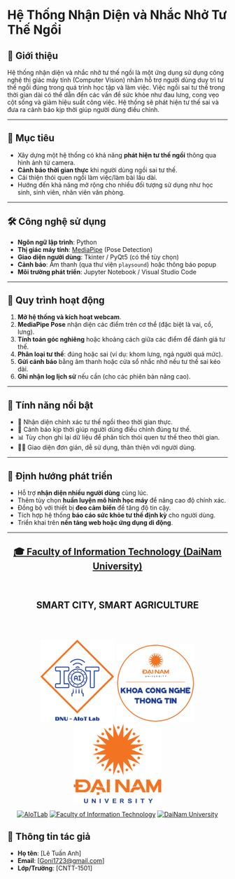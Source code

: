 # Hệ Thống Nhận Diện và Nhắc Nhở Tư Thế Ngồi

## 📌 Giới thiệu

Hệ thống nhận diện và nhắc nhở tư thế ngồi là một ứng dụng sử dụng công nghệ thị giác máy tính (Computer Vision) nhằm hỗ trợ người dùng duy trì tư thế ngồi đúng trong quá trình học tập và làm việc. Việc ngồi sai tư thế trong thời gian dài có thể dẫn đến các vấn đề sức khỏe như đau lưng, cong vẹo cột sống và giảm hiệu suất công việc. Hệ thống sẽ phát hiện tư thế sai và đưa ra cảnh báo kịp thời giúp người dùng điều chỉnh.

---

## 🎯 Mục tiêu

- Xây dựng một hệ thống có khả năng **phát hiện tư thế ngồi** thông qua hình ảnh từ camera.
- **Cảnh báo thời gian thực** khi người dùng ngồi sai tư thế.
- Cải thiện thói quen ngồi làm việc/làm bài lâu dài.
- Hướng đến khả năng mở rộng cho nhiều đối tượng sử dụng như học sinh, sinh viên, nhân viên văn phòng.

---

## 🛠️ Công nghệ sử dụng

- **Ngôn ngữ lập trình**: Python
- **Thị giác máy tính**: [MediaPipe](https://developers.google.com/mediapipe) (Pose Detection)
- **Giao diện người dùng**: Tkinter / PyQt5 (có thể tùy chọn)
- **Cảnh báo**: Âm thanh (qua thư viện `playsound`) hoặc thông báo popup
- **Môi trường phát triển**: Jupyter Notebook / Visual Studio Code

---

## 🔁 Quy trình hoạt động

1. **Mở hệ thống và kích hoạt webcam**.
2. **MediaPipe Pose** nhận diện các điểm trên cơ thể (đặc biệt là vai, cổ, lưng).
3. **Tính toán góc nghiêng** hoặc khoảng cách giữa các điểm để đánh giá tư thế.
4. **Phân loại tư thế**: đúng hoặc sai (ví dụ: khom lưng, ngả người quá mức).
5. **Gửi cảnh báo** bằng âm thanh hoặc cửa sổ nhắc nhở nếu tư thế sai kéo dài.
6. **Ghi nhận log lịch sử** nếu cần (cho các phiên bản nâng cao).

---

## 🌟 Tính năng nổi bật

- 🎯 Nhận diện chính xác tư thế ngồi theo thời gian thực.
- 🔔 Cảnh báo kịp thời giúp người dùng điều chỉnh đúng tư thế.
- 📊 Tùy chọn ghi lại dữ liệu để phân tích thói quen tư thế theo thời gian.
- 👩‍💻 Giao diện đơn giản, dễ sử dụng, thân thiện với người dùng.

---

## 🚀 Định hướng phát triển

- Hỗ trợ **nhận diện nhiều người dùng** cùng lúc.
- Thêm tùy chọn **huấn luyện mô hình học máy** để nâng cao độ chính xác.
- Đồng bộ với thiết bị **đeo cảm biến** để tăng độ tin cậy.
- Tích hợp hệ thống **báo cáo sức khỏe tư thế định kỳ** cho người dùng.
- Triển khai trên **nền tảng web hoặc ứng dụng di động**.

---
<h2 align="center">
    <a href="https://dainam.edu.vn/vi/khoa-cong-nghe-thong-tin">
    🎓 Faculty of Information Technology (DaiNam University)
    </a>
</h2>
<br>
<h2 align="center">
   SMART CITY, SMART AGRICULTURE
</h2>
<br>
<br>
<div align="center">
    <p align="center">
        <img src="aiotlab_logo.png" alt="AIoTLab Logo" width="170"/>
        <img src="fitdnu_logo.png" alt="AIoTLab Logo" width="180"/>
        <img src="dnu_logo.png" alt="DaiNam University Logo" width="200"/>
    </p>

[![AIoTLab](https://img.shields.io/badge/AIoTLab-green?style=for-the-badge)](https://www.facebook.com/DNUAIoTLab)
[![Faculty of Information Technology](https://img.shields.io/badge/Faculty%20of%20Information%20Technology-blue?style=for-the-badge)](https://dainam.edu.vn/vi/khoa-cong-nghe-thong-tin)
[![DaiNam University](https://img.shields.io/badge/DaiNam%20University-orange?style=for-the-badge)](https://dainam.edu.vn)

</div>


## 👤 Thông tin tác giả

- **Họ tên**: [Lê Tuấn Anh]
- **Email**: [Goni1723@gmail.com]
- **Lớp/Trường**: [CNTT-1501]
